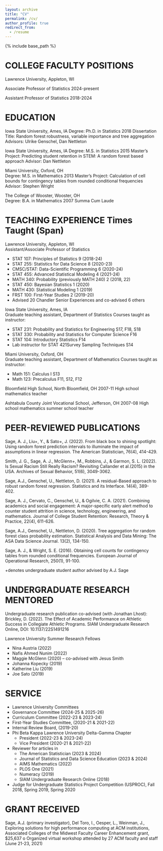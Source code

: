 ```yaml
---
layout: archive
title: "CV"
permalink: /cv/
author_profile: true
redirect_from:
  - /resume
---
```


{% include base_path %}

COLLEGE FACULTY POSITIONS
==========================
Lawrence University, Appleton, WI

Associate Professor of Statistics							2024-present     

Assistant Professor of Statistics							2018-2024	
	
EDUCATION
==========================
Iowa State University, Ames, IA
Degree: Ph.D. in Statistics						 			  2018
Dissertation Title: Random forest robustness, variable importance 
and tree aggregation
Advisors: Ulrike Genschel, Dan Nettleton

Iowa State University, Ames, IA
Degree: M.S. in Statistics 									  2015
Master’s Project: Predicting student retention in STEM: 
A random forest based approach
Advisor: Dan Nettleton

Miami University, Oxford, OH			        
Degree: M.S. in Mathematics 						  		  2013
Master’s Project: Calculation of cell bounds for 
contingency tables from rounded conditional frequencies
Advisor: Stephen Wright

The College of Wooster, Wooster, OH		
Degree: B.A. in Mathematics 								  2007
Summa Cum Laude

TEACHING EXPERIENCE						Times Taught (Span)
==========================
Lawrence University, Appleton, WI					
Assistant/Associate Professor of Statistics							
* STAT 107: Principles of Statistics 	       				9 (2018-24)
* STAT 255: Statistics for Data Science				 	8 (2020-23)
* CMSC/STAT: Data-Scientific Programming 		       		6 (2020-24)
* STAT 455: Advanced Statistical Modeling                     	      	4 (2021-24)
* MATH 340: Probability (previously MATH 240)				2 (2018, 22)
* STAT 450: Bayesian Statistics						1 (2020)
* MATH 430: Statistical Modeling 						1 (2019)
* FRST 100: First-Year Studies						2 (2019-20)
* Advised 20 Chandler Senior Experiences and co-advised 6 others 	 

Iowa State University, Ames, IA					
Graduate teaching assistant, Department of Statistics 
Courses taught as instructor: 
* STAT 231: Probability and Statistics for Engineering 		         S17, F18, S18
* STAT 330: Probability and Statistics for Computer Science 			    F16
* STAT 104: Introductory Statistics 							    F14
* Lab instructor for STAT 421Survey Sampling Techniques 			    S14

Miami University, Oxford, OH						
Graduate teaching assistant, Department of Mathematics
Courses taught as instructor: 
* Math 151: Calculus I 							          	    S13
* Math 123: Precalculus					         	         F11, S12, F12 

Bloomfield High School, North Bloomfield, OH				        2007-11
High school mathematics teacher

Ashtabula County Joint Vocational School, Jefferson, OH			        2007-08
High school mathematics summer school teacher

PEER-REVIEWED PUBLICATIONS
==========================

Sage, A. J., Liu+, Y., & Sato+, J. (2022). From black box to shining spotlight: Using random forest prediction intervals to illuminate the impact of assumptions in linear regression. The American Statistician, 76(4), 414-429. 

Smith, J. G., Sage, A. J., McGlenn+, M., Robbins, J., & Garmon, S. L. (2022). Is Sexual Racism Still Really Racism? Revisiting Callander et al.(2015) in the USA. Archives of Sexual Behavior, 51(6), 3049-3062.

Sage, A.J., Genschel, U., Nettleton, D. (2021). A residual-Based approach to robust random forest regression. Statistics and its Interface. 14(4), 389-402. 

Sage, A. J., Cervato, C., Genschel, U., & Ogilvie, C. A. (2021). Combining academics and social engagement: A major-specific early alert method to counter student attrition in science, technology, engineering, and mathematics. Journal of College Student Retention: Research, Theory & Practice, 22(4), 611-626.

Sage, A.J., Genschel, U., Nettleton, D. (2020). Tree aggregation for random forest class probability estimation. Statistical Analysis and Data Mining: The ASA Data Science Journal. 13(2), 134-150.  

Sage, A. J., & Wright, S. E. (2016). Obtaining cell counts for contingency tables from rounded conditional frequencies. European Journal of Operational Research, 250(1), 91-100.

+denotes undergraduate student author advised by A.J. Sage

UNDERGRADUATE RESEARCH MENTORED
==============================

Undergraduate research publication co-advised (with Jonathan Lhost):
Brickley, D. (2022). The Effect of Academic Performance on Athletic Success in Collegiate Athletic Programs. SIAM Undergraduate Research Online, DOI: 10.1137/22S1491216

Lawrence University Summer Research Fellows
* Nina Austria (2022)
* Nafis Ahmed Nunim (2022)
* Maggie McGlenn (2020) – co-advised with Jesus Smith
* Johanna Kopecky (2019)
* Katherine Liu (2019)
* Joe Sato (2019)

SERVICE
=======
* Lawrence University Committees
* Governance Committee (2024-25 & 2025-26)
* Curriculum Committee (2022-23 & 2023-24)
* First-Year Studies Committee, (2020-21 & 2021-22)
* Internal Review Board, (2019-20)
* Phi Beta Kappa Lawrence University Delta-Gamma Chapter
     - President (2022-23 & 2023-24)
     - Vice President (2020-21 & 2021-22)
* Reviewer for articles in 
     - The American Statistician (2023 & 2024)
     - Journal of Statistics and Data Science Education (2023 & 2024)
     - AIMS Mathematics (2022)
     - PLOS One (2021)
     - Numeracy (2019)
     - SIAM Undergraduate Research Online (2018)
* Judge for Undergraduate Statistics Project Competition (USPROC), Fall 2018, Spring 2019, Spring 2020

GRANT RECEIVED
==============
Sage, A.J. (primary investigator), Del Toro, I., Oesper, L., Weinman, J., Exploring solutions for high performance computing at ACM institutions, Associated Colleges of the Midwest Faculty Career Enhancement grant, $25,637
o	Organized virtual workshop attended by 27 ACM faculty and staff (June 21-23, 2021)
